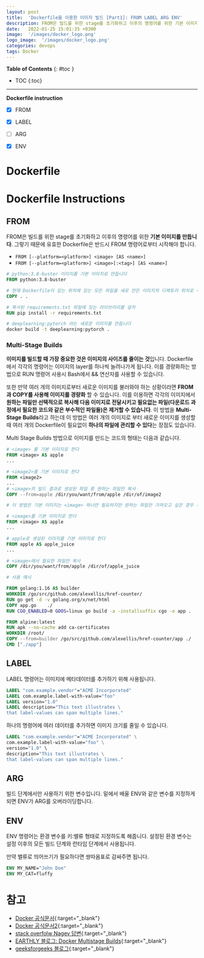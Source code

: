 ```yaml
---
layout: post
title:  'Dockerfile을 이용한 이미지 빌드 [Part1]: FROM LABEL ARG ENV'
description: FROM은 빌드를 위한 stage를 초기화하고 이후의 명령어를 위한 기본 이미지를 만듭니다.
date:   2022-01-25 15:01:35 +0300
image:  '/images/docker_logo.png'
logo_image:  '/images/docker_logo.png'
categories: devops
tags: Docker
---
```


**Table of Contents**
{: #toc }
*  TOC
{:toc}

---
**Dockerfile instruction**

- [x] FROM
- [x] LABEL
- [ ] ARG
- [x] ENV


# Dockerfile  

# Dockerfile Instructions  

## FROM  
FROM은 빌드를 위한 stage를 초기화하고 이후의 명령어를 위한 **기본 이미지를 만듭니다**. 그렇기 때문에 유효한 Dockerfile은 반드시 FROM 명령어로부터 시작해야 합니다.  

- `FROM [--platform=<platform>] <image> [AS <name>]`
- `FROM [--platform=<platform>] <image>[:<tag>] [AS <name>]`

```dockerfile
# python:3.8-buster 이미지를 기본 이미지로 만듭니다
FROM python:3.8-buster

# 현재 Dockerfile이 있는 위치에 있는 모든 파일을 새로 만든 이미지의 디렉토리 위치로 복사합니다
COPY . .

# 복사된 requirements.txt 파일에 있는 라이브러리를 설치
RUN pip install -r requirements.txt
```

```sh
# deeplearning:pytorch 라는 새로운 이미지를 만듭니다
docker build -t deeplearning:pytorch .
```

### Multi-Stage Builds  

**이미지를 빌드할 때 가장 중요한 것은 이미지의 사이즈를 줄이는 것**입니다. Dockerfile에서 각각의 명령어는 이미지의 layer를 하나씩 늘려나가게 됩니다. 이를 경량화하는 방법으로 RUN 명령어 사용시 Bash에서 && 연산자를 사용할 수 있습니다.  

또한 만약 여러 개의 이미지로부터 새로운 이미지를 불러와야 하는 상황이라면 **FROM 과 COPY를 사용해 이미지를 경량화** 할 수 있습니다. 이를 이용하면 각각의 이미지에서 **원하는 파일만 선택적으로 복사해 다음 이미지로 전달시키고 필요없는 파일(다운로드 과정에서 필요한 코드와 같은 부수적인 파일들)은 제거할 수 있습니다**. 이 방법을 **Multi-Stage Builds**라고 하는데 이 방법은 여러 개의 이미지로 부터 새로운 이미지를 생성할 때 여러 개의 Dockerfile이 필요없이 **하나의 파일에 관리할 수 있다**는 장점도 있습니다.  

Multi Stage Builds 방법으로 이미지를 만드는 코드의 형태는 다음과 같습니다.  

```dockerfile
# <image> 를 기본 이미지로 한다
FROM <image> AS apple
...

# <image2>를 기본 이미지로 한다
FROM <image2>
...
# <image>의 빌드 결과로 생성된 파일 중 원하는 파일만 복사
COPY --from=apple /dir/you/want/from/apple /dir/of/image2
```

```dockerfile
# 이 방법은 기본 이미지는 <image> 하나만 필요하지만 원하는 파일만 가져오고 싶은 경우 사용하는 것 같다

# <image>를 기본 이미지로 한다
FROM <image> AS apple
...

# apple로 생성된 이미지를 기본 이미지로 한다
FROM apple AS apple_juice
...

# <image>에서 필요한 파일만 복사
COPY /dir/you/want/from/apple /dir/of/apple_juice
```

```dockerfile
# 사용 예시

FROM golang:1.16 AS builder
WORKDIR /go/src/github.com/alexellis/href-counter/
RUN go get -d -v golang.org/x/net/html  
COPY app.go    ./
RUN CGO_ENABLED=0 GOOS=linux go build -a -installsuffix cgo -o app .

FROM alpine:latest  
RUN apk --no-cache add ca-certificates
WORKDIR /root/
COPY --from=builder /go/src/github.com/alexellis/href-counter/app ./
CMD ["./app"]  
```



## LABEL  

LABEL 명령어는 이미지에 메타데이터를 추가하기 위해 사용됩니다.  

```dockerfile
LABEL "com.example.vendor"="ACME Incorporated"
LABEL com.example.label-with-value="foo"
LABEL version="1.0"
LABEL description="This text illustrates \
that label-values can span multiple lines."
```

하나의 명령어에 여러 데이터를 추가하면 이미지 크기를 줄일 수 있습니다.  

```dockerfile
LABEL "com.example.vendor"="ACME Incorporated" \
com.example.label-with-value="foo" \
version="1.0" \ 
description="This text illustrates \
that label-values can span multiple lines."
```

## ARG
빌드 단계에서만 사용하기 위한 변수입니다. 밑에서 배울 ENV와 같은 변수를 지정하게 되면 ENV가 ARG를 오버라이딩합니다.  
 
## ENV  

ENV 명령어는 환경 변수를 키:밸류 형태로 지정하도록 해줍니다. 설정된 환경 변수는 설정 이후의 모든 빌드 단계와 런타임 단계에서 사용됩니다.  

만약 밸류로 띄어쓰기가 필요하다면 쌍따옴표로 감싸주면 됩니다.  

```dockerfile
ENV MY_NAME="John Doe"
ENV MY_CAT=fluffy
```

# 참고

- [Docker 공식문서](https://docs.docker.com/engine/reference/builder/#cmd){:target="_blank"}  
- [Docker 공식문서2](https://docs.docker.com/develop/develop-images/multistage-build/){:target="_blank"}  
- [stack overfolw Nagev 답변](https://stackoverflow.com/questions/33322103/multiple-froms-what-it-means){:target="_blank"}  
- [EARTHLY 블로그: Docker Multistage Builds](https://earthly.dev/blog/docker-multistage/){:target="_blank"}  
- [geeksforgeeks 블로그](https://www.geeksforgeeks.org/how-to-combine-multiple-base-images-using-single-dockerfile/){:target="_blank"}  
